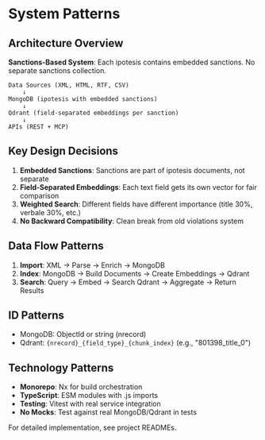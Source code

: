 # System Patterns

## Architecture Overview

**Sanctions-Based System**: Each ipotesis contains embedded sanctions. No separate sanctions collection.

```
Data Sources (XML, HTML, RTF, CSV)
    ↓
MongoDB (ipotesis with embedded sanctions)
    ↓
Qdrant (field-separated embeddings per sanction)
    ↓
APIs (REST + MCP)
```

## Key Design Decisions

1. **Embedded Sanctions**: Sanctions are part of ipotesis documents, not separate
2. **Field-Separated Embeddings**: Each text field gets its own vector for fair comparison
3. **Weighted Search**: Different fields have different importance (title 30%, verbale 30%, etc.)
4. **No Backward Compatibility**: Clean break from old violations system

## Data Flow Patterns

1. **Import**: XML → Parse → Enrich → MongoDB
2. **Index**: MongoDB → Build Documents → Create Embeddings → Qdrant
3. **Search**: Query → Embed → Search Qdrant → Aggregate → Return Results

## ID Patterns

- MongoDB: ObjectId or string (nrecord)
- Qdrant: `{nrecord}_{field_type}_{chunk_index}` (e.g., "801398_title_0")

## Technology Patterns

- **Monorepo**: Nx for build orchestration
- **TypeScript**: ESM modules with .js imports
- **Testing**: Vitest with real service integration
- **No Mocks**: Test against real MongoDB/Qdrant in tests

For detailed implementation, see project READMEs.